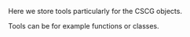 Here we store tools particularly for the CSCG objects.

Tools can be for example functions or classes.